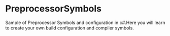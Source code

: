 # PreprocessorSymbols
Sample of Preprocessor Symbols and configuration in c#.Here you will learn to create your own build configuration and compiler symbols.

